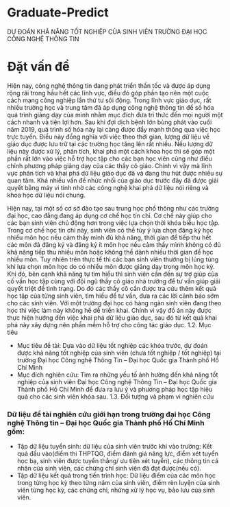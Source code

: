 # Graduate-Predict
DỰ ĐOÁN KHẢ NĂNG TỐT NGHIỆP CỦA SINH VIÊN TRƯỜNG ĐẠI HỌC CÔNG NGHỆ THÔNG TIN
# Đặt vấn đề
Hiện nay, công nghệ thông tin đang phát triển thần tốc và được áp dụng rộng rãi trong hầu hết các lĩnh vực, điều đó góp phần tạo nên một cuộc cách mạng công nghiệp lần thứ tư sôi động. Trong lĩnh vực giáo dục, rất nhiều trường học và trung tâm đã áp dụng công nghệ thông tin để số hóa quá trình giảng dạy của mình nhằm mục đích đưa tri thức đến mọi người một cách nhanh và tiện lợi hơn. Sau khi đợi dịch bệnh lớn bùng phát vào cuối năm 2019, quá trình số hóa này lại càng được đẩy mạnh thông qua việc học trực tuyến. Điều này đồng nghĩa với việc theo thời gian, lượng dữ liệu về giáo dục được lưu trữ tại các trường học tăng lên rất nhiều. Nếu lượng dữ liệu này được xử lý, phân tích, khai phá một cách khoa học thì sẽ góp một phần rất lớn vào việc hỗ trợ học tập cho các bạn học viên cũng như điều chỉnh phương pháp giảng dạy của các thầy cô giáo. Chính vì vậy mà lĩnh vực phân tích và khai phá dữ liệu giáo dục đã và đang thu hút được nhiều sự quan tâm. Khá nhiều vấn đề nhức nhối của giáo dục trước đây đã được giải quyết bằng máy vi tính nhờ các công nghệ khai phá dữ liệu nói riêng và khoa học dữ liệu nói chung. 

Hiện nay, tại một số cơ sở đào tạo sau trung học phổ thông như các trường đại học, cao đẳng đang áp dụng cơ chế học tín chỉ. Cơ chế này giúp cho các bạn sinh viên chủ động hơn trong việc lựa chọn thời khóa biểu học tập. Trong cơ chế học tín chỉ này, sinh viên có thể tùy ý lựa chọn đăng ký học nhiều môn học nếu cảm thấy mình đủ khả năng, thời gian để tiếp thu hết các môn đã đăng ký và đăng ký ít môn học nếu cảm thấy mình không có đủ khả năng tiếp thu nhiều môn hoặc không thể dành nhiều thời gian để học nhiều môn. Tuy nhiên trên thực tế thì các bạn sinh viên thường bị lúng túng khi lựa chọn môn học do có nhiều môn được giảng dạy trong môn học kỳ. Khi đó, bên cạnh khả năng tự tìm hiểu thì sinh viên cần đến sự trợ giúp của cố vấn học tập cùng với đội ngũ thầy cô giáo nhà trường để tư vấn giúp giải quyết triệt để tình trạng. Do đó các thầy cô cần được tra cứu thêm kết quả học tập của từng sinh viên, tìm hiểu để tư vấn, đưa ra các lời cảnh báo sớm cho các sinh viên. Với một trường đại học có hàng ngàn sinh viên đang theo học thì việc làm này không hề dễ triển khai. Chính vì vậy đồ án này được thực hiện hướng đến việc khai phá dữ liệu giáo dục, sau đó từ kết quả khai phá này xây dựng nên phần mềm hỗ trợ cho công tác giáo dục.
1.2. Mục tiêu
-	Mục tiêu đề tài: Dựa vào dữ liệu tốt nghiệp các khóa trước, dự đoán được khả năng tốt nghiệp của sinh viên (chưa tốt nghiệp / tốt nghiệp) tại trường Đại học Công nghệ Thông Tin – Đại học Quốc gia Thành phố Hồ Chí Minh
-	Mục đích nghiên cứu: Tìm ra những yếu tố ảnh hưởng đến khả năng tốt nghiệp của sinh viên Đại học Công nghệ Thông Tin – Đại học Quốc gia Thành phố Hồ Chí Minh để đưa ra lưu ý và phương pháp học tập hiệu quả cho các sinh viên khóa sau.
1.3. Đối tượng và phạm vi nghiên cứu
### Dữ liệu đề tài nghiên cứu giới hạn trong trường đại học Công nghệ Thông tin – Đại học Quốc gia Thành phố Hồ Chí Minh gồm: 
  -	Tập dữ liệu tuyển sinh: dữ liệu của sinh viên trước khi vào trường: Kết quả đầu vào(điểm thi THPTQG, điểm đánh giá năng lực, điểm xét tuyển học bạ, sinh viên được tuyển thẳng/ ưu tiên xét tuyển), các thông tin cá nhân của sinh viên, các chứng chỉ sinh viên đã đạt được(nếu có).
  - Tập dữ liệu kết quả trong tiến trình học: Dữ liệu điểm của các môn học trong từng học kỳ theo từng năm của sinh viên, điểm rèn luyện của sinh viên từng học kỳ, các chứng chỉ, những xử lý học vụ, bảo lưu của sinh viên.
